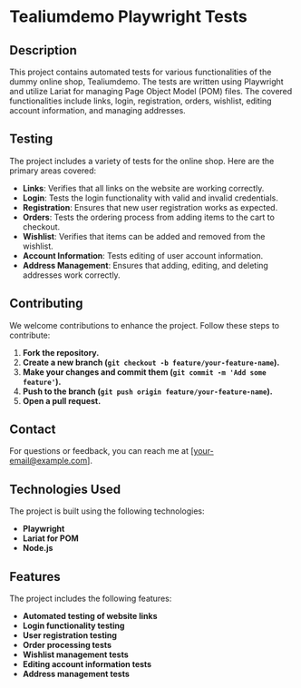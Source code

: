 # **Tealiumdemo Playwright Tests**

## **Description**

This project contains automated tests for various functionalities of the dummy online shop, Tealiumdemo. The tests are written using Playwright and utilize Lariat for managing Page Object Model (POM) files. The covered functionalities include links, login, registration, orders, wishlist, editing account information, and managing addresses.

## **Testing**

The project includes a variety of tests for the online shop. Here are the primary areas covered:

- **Links**: Verifies that all links on the website are working correctly.
- **Login**: Tests the login functionality with valid and invalid credentials.
- **Registration**: Ensures that new user registration works as expected.
- **Orders**: Tests the ordering process from adding items to the cart to checkout.
- **Wishlist**: Verifies that items can be added and removed from the wishlist.
- **Account Information**: Tests editing of user account information.
- **Address Management**: Ensures that adding, editing, and deleting addresses work correctly.

## **Contributing**

We welcome contributions to enhance the project. Follow these steps to contribute:

1. **Fork the repository.**
2. **Create a new branch (`git checkout -b feature/your-feature-name`).**
3. **Make your changes and commit them (`git commit -m 'Add some feature'`).**
4. **Push to the branch (`git push origin feature/your-feature-name`).**
5. **Open a pull request.**

## **Contact**

For questions or feedback, you can reach me at [your-email@example.com].

## **Technologies Used**

The project is built using the following technologies:

- **Playwright**
- **Lariat for POM**
- **Node.js**

## **Features**

The project includes the following features:

- **Automated testing of website links**
- **Login functionality testing**
- **User registration testing**
- **Order processing tests**
- **Wishlist management tests**
- **Editing account information tests**
- **Address management tests**

